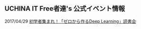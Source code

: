 ## UCHINA IT Free者達's 公式イベント情報

2017/04/29
[初学者集まれ！「ゼロから作るDeep Learning」読書会](https://uitf.connpass.com/event/53801/)
